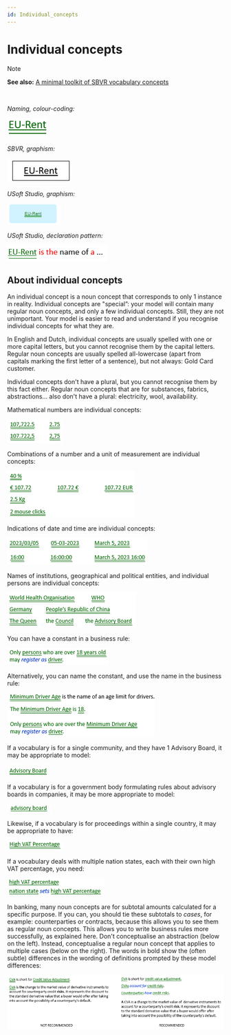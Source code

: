 ```yaml
---
id: Individual_concepts
---
```


# Individual concepts

> [!NOTE]
> **See also:** [A minimal toolkit of SBVR vocabulary concepts](/docs/Business%20rules/Vocabulary%20concepts/A%20minimal%20toolkit%20of%20SBVR%20vocabulary%20concepts.md)

 

*Naming, colour-coding:*

![](./assets/3423c593-8c7a-4488-8f9c-14ecd185a2af.png)

*SBVR, graphism:*

![](./assets/c272f5e7-0c89-46d2-9499-fce2081ff403.png)

*USoft Studio, graphism:*

![](./assets/f672d197-2b84-478a-a132-e1ff62e95ac9.png)

*USoft Studio, declaration pattern:*

![](./assets/3b679cd9-0476-4e26-89ad-4191cb63c2fc.png)

## About individual concepts

An individual concept is a noun concept that corresponds to only 1 instance in reality. Individual concepts are "special”: your model will contain many regular noun concepts, and only a few individual concepts. Still, they are not unimportant. Your model is easier to read and understand if you recognise individual concepts for what they are.

In English and Dutch, individual concepts are usually spelled with one or more capital letters, but you cannot recognise them by the capital letters. Regular noun concepts are usually spelled all-lowercase (apart from capitals marking the first letter of a sentence), but not always: Gold Card customer.

Individual concepts don't have a plural, but you cannot recognise them by this fact either. Regular noun concepts that are for substances, fabrics, abstractions… also don't have a plural: electricity, wool, availability.

Mathematical numbers are individual concepts:

![](./assets/abb9635e-6643-452b-99a6-1282c02b1d20.png)

Combinations of a number and a unit of measurement are individual concepts:

![](./assets/d15dcba0-e942-4cee-9de7-79300c719f66.png)

Indications of date and time are individual concepts:

![](./assets/2ad2d2c1-ee66-4453-aac8-16a2fce7b294.png)

Names of institutions, geographical and political entities, and individual persons are individual concepts:

![](./assets/66d30173-7e08-49c5-99eb-208aa705cee1.png)

You can have a constant in a business rule:

![](./assets/82d57cd9-6a02-411b-ba1c-884365f3738e.png)

Alternatively, you can name the constant, and use the name in the business rule:

![](./assets/51c1aa27-969e-418d-a26c-b2c10fb34359.png)

If a vocabulary is for a single community, and they have 1 Advisory Board, it may be appropriate to model:

![](./assets/469779fd-381c-48b3-9b58-02ec8f882648.png)

If a vocabulary is for a government body formulating rules about advisory boards in companies, it may be more appropriate to model:

![](./assets/8ce1f5c3-4b01-465a-9662-05c9fdea50ba.png)

Likewise, if a vocabulary is for proceedings within a single country, it may be appropriate to have:

![](./assets/24190a38-edd4-4cc1-a980-45b4332ef8f4.png)

If a vocabulary deals with multiple nation states, each with their own high VAT percentage, you need:

![](./assets/85317526-04d7-4d03-81e7-95f2ddb10904.png)

In banking, many noun concepts are for subtotal amounts calculated for a specific purpose. If you can, you should tie these subtotals to *cases*, for example: counterparties or contracts, because this allows you to see them as regular noun concepts. This allows you to write business rules more successfully, as explained here. Don't conceptualise an abstraction (below on the left). Instead, conceptualise a regular noun concept that applies to multiple cases (below on the right). The words in bold show the (often subtle) differences in the wording of definitions prompted by these model differences:

![](./assets/f82177b5-ba6c-4052-a4bb-5184cb7967bd.png)

 